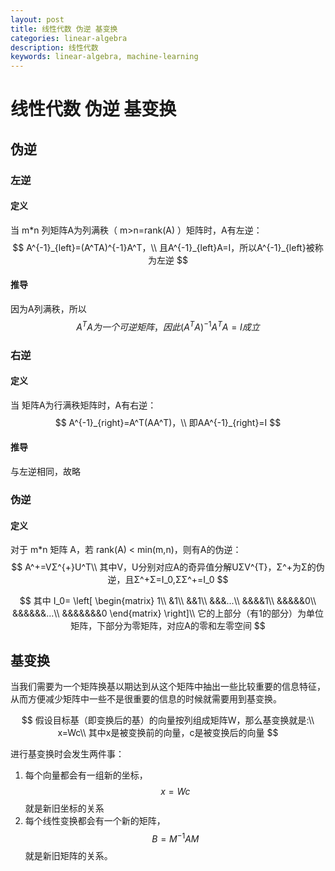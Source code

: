 ```yaml
---
layout: post
title: 线性代数 伪逆 基变换
categories: linear-algebra
description: 线性代数
keywords: linear-algebra, machine-learning
---
```


# 线性代数 伪逆 基变换

## 伪逆

### 左逆

#### 定义

当 m*n 列矩阵A为列满秩（ m>n=rank(A) ）矩阵时，A有左逆：
$$
A^{-1}_{left}=(A^TA)^{-1}A^T，\\
且A^{-1}_{left}A=I，所以A^{-1}_{left}被称为左逆
$$

#### 推导

因为A列满秩，所以
$$
A^TA为一个可逆矩阵，因此(A^TA)^{-1}A^TA=I成立
$$

### 右逆

#### 定义

当 矩阵A为行满秩矩阵时，A有右逆：
$$
A^{-1}_{right}=A^T(AA^T)，\\
即AA^{-1}_{right}=I
$$

#### 推导

与左逆相同，故略

### 伪逆

#### 定义

对于 m*n 矩阵 A，若 rank(A) < min(m,n)，则有A的伪逆：
$$
A^+=VΣ^{+}U^T\\
其中V，U分别对应A的奇异值分解UΣV^{T}，Σ^+为Σ的伪逆，且Σ^+Σ=I_0,ΣΣ^+=I_0
$$

$$
其中
I_0=
\left[
\begin{matrix}
	1\\
    &1\\
    &&1\\
    &&&...\\
    &&&&1\\
    &&&&&0\\
    &&&&&&...\\
    &&&&&&&0
\end{matrix}
\right]\\
它的上部分（有1的部分）为单位矩阵，下部分为零矩阵，对应A的零和左零空间
$$

## 基变换

当我们需要为一个矩阵换基以期达到从这个矩阵中抽出一些比较重要的信息特征，从而方便减少矩阵中一些不是很重要的信息的时候就需要用到基变换。

$$
假设目标基（即变换后的基）的向量按列组成矩阵W，那么基变换就是:\\
x=Wc\\
其中x是被变换前的向量，c是被变换后的向量
$$

进行基变换时会发生两件事：
1. 每个向量都会有一组新的坐标，$$x=Wc$$就是新旧坐标的关系
2. 每个线性变换都会有一个新的矩阵，$$B=M^{-1}AM$$就是新旧矩阵的关系。

<script type="text/javascript" async src="https://cdn.mathjax.org/mathjax/latest/MathJax.js?config=TeX-MML-AM_CHTML"> </script>